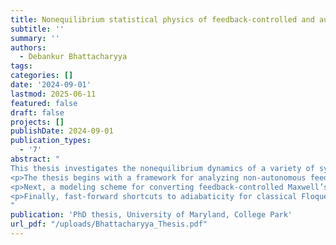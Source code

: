 ```yaml
---
title: Nonequilibrium statistical physics of feedback-controlled and autonomous information-thermodynamic systems
subtitle: ''
summary: ''
authors:
  - Debankur Bhattacharyya
tags:
categories: []
date: '2024-09-01'
lastmod: 2025-06-11
featured: false
draft: false
projects: []
publishDate: 2024-09-01
publication_types:
  - '7'
abstract: "
This thesis investigates the nonequilibrium dynamics of a variety of systems evolving under control protocols. A control protocol can involve feedback based on measurements performed by an external agent, or it can be a predefined protocol that does not rely on explicit measurements of the system’s state. In the context of information thermodynamics, the former setup belongs to the paradigm of non-autonomous or feedback-controlled Maxwell’s demons, and the latter to the paradigm of autonomous demons.
<p>The thesis begins with a framework for analyzing non-autonomous feedback control, when the control protocol is applied by an agent making continuous measurements on the system. A multiple-timescales perturbation theory, applicable when there exists an appropriate separation of timescales, is developed. This framework is applied to a classical two-state toy model of an information engine – a device that uses feedback control of thermal fluctuations to convert heat into work. Additionally, quantum trajectory simulations are used to study a feedback-controlled model of Maxwell’s demon in a double quantum dot system.
<p>Next, a modeling scheme for converting feedback-controlled Maxwell’s demons to au- tonomous (non-feedback) systems is developed. This scheme explicitly accounts for the thermo- dynamic costs of information processing, by incorporating an information reservoir, modeled as a sequence of bits. This modeling scheme is then applied for converting the classical analogue of the non-autonomous double quantum dot Maxwell’s demon, discussed previously, to an au- tonomous model. Using analytical, semi-analytical and stochastic simulation-based approaches, it is shown that the obtained model can act either as an information engine, or as a “Landauer eraser”, and then the phase diagrams that identify these regimes of behavior are constructed.
<p>Finally, fast-forward shortcuts to adiabaticity for classical Floquet-Hamiltonian systems is developed, and applied to a periodically driven asymmetric double well (without feedback control). Tools from dynamical systems theory are then used to characterize the system’s angle- variable dynamics.
"
publication: 'PhD thesis, University of Maryland, College Park'
url_pdf: "/uploads/Bhattacharyya_Thesis.pdf"
---
```


